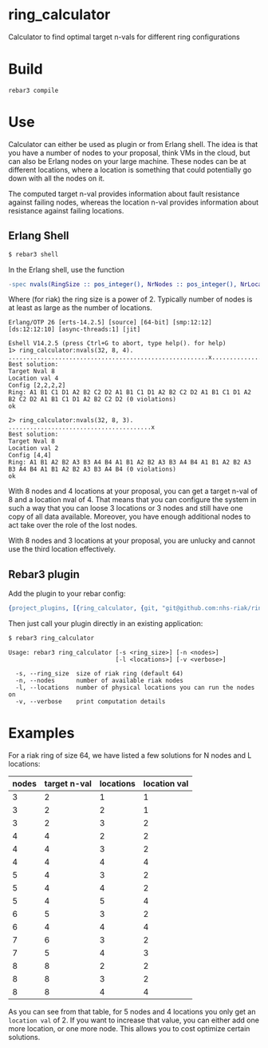 # ring_calculator

Calculator to find optimal target n-vals for different ring configurations

# Build

```
rebar3 compile
```

# Use

Calculator can either be used as plugin or from Erlang shell.
The idea is that you have a number of nodes to your proposal, think VMs in the cloud, but can also be Erlang nodes on your large machine.
These nodes can be at different locations, where a location is something that could potentially go down with all the nodes on it.

The computed target n-val provides information about fault resistance against failing nodes,
whereas the location n-val provides information about resistance against failing locations.


## Erlang Shell

```bash
$ rebar3 shell
```

In the Erlang shell, use the function
```erlang
-spec nvals(RingSize :: pos_integer(), NrNodes :: pos_integer(), NrLocations :: pos_integer()) -> ok.
```
Where (for riak) the ring size is a power of 2. Typically number of nodes is at least as large as the number of locations.

```
Erlang/OTP 26 [erts-14.2.5] [source] [64-bit] [smp:12:12] [ds:12:12:10] [async-threads:1] [jit]

Eshell V14.2.5 (press Ctrl+G to abort, type help(). for help)
1> ring_calculator:nvals(32, 8, 4).
........................................................x................
Best solution:
Target Nval 8
Location val 4
Config [2,2,2,2]
Ring: A1 B1 C1 D1 A2 B2 C2 D2 A1 B1 C1 D1 A2 B2 C2 D2 A1 B1 C1 D1 A2 B2 C2 D2 A1 B1 C1 D1 A2 B2 C2 D2 (0 violations)
ok

2> ring_calculator:nvals(32, 8, 3).
........................................x
Best solution:
Target Nval 8
Location val 2
Config [4,4]
Ring: A1 B1 A2 B2 A3 B3 A4 B4 A1 B1 A2 B2 A3 B3 A4 B4 A1 B1 A2 B2 A3 B3 A4 B4 A1 B1 A2 B2 A3 B3 A4 B4 (0 violations)
ok
```

With 8 nodes and 4 locations at your proposal, you can get a target n-val of 8 and a location nval of 4.
That means that you can configure the system in such a way that you can loose 3 locations or 3 nodes and
still have one copy of all data available. Moreover, you have enough additional nodes to act take over the role of the lost nodes.

With 8 nodes and 3 locations at your proposal, you are unlucky and cannot use the third location effectively.

## Rebar3 plugin

Add the plugin to your rebar config:

```erlang
{project_plugins, [{ring_calculator, {git, "git@github.com:nhs-riak/ring_calculator.git", {branch, "main"}}}]}.
```

Then just call your plugin directly in an existing application:

```bash
$ rebar3 ring_calculator
```

```
Usage: rebar3 ring_calculator [-s <ring_size>] [-n <nodes>]
                              [-l <locations>] [-v <verbose>]

  -s, --ring_size  size of riak ring (default 64)
  -n, --nodes      number of available riak nodes
  -l, --locations  number of physical locations you can run the nodes on
  -v, --verbose    print computation details
```

# Examples

For a riak ring of size 64, we have listed a few solutions for N nodes and L locations:

|nodes|target n-val|locations|location val|
|-----|------------|---------|------------|
|3|2|1|1|
|3|2|2|1|
|3|2|3|2|
|4|4|2|2|
|4|4|3|2|
|4|4|4|4|
|5|4|3|2|
|5|4|4|2|
|5|4|5|4|
|6|5|3|2|
|6|4|4|4|
|7|6|3|2|
|7|5|4|3|
|8|8|2|2|
|8|8|3|2|
|8|8|4|4|

As you can see from that table, for 5 nodes and 4 locations you only get an `location val` of 2.
If you want to increase that value, you can either add one more location, or one more node.
This allows you to cost optimize certain solutions.
